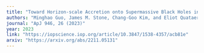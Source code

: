 ```yaml
---
title: "Toward Horizon-scale Accretion onto Supermassive Black Holes in Elliptical Galaxies"
authors: "Minghao Guo, James M. Stone, Chang-Goo Kim, and Eliot Quataert"
journal: "ApJ 946, 26 (2023)"
year: 2023
link: "https://iopscience.iop.org/article/10.3847/1538-4357/acb81e"
arxiv: "https://arxiv.org/abs/2211.05131"
---
```


<!-- Optional: abstract or additional info -->
